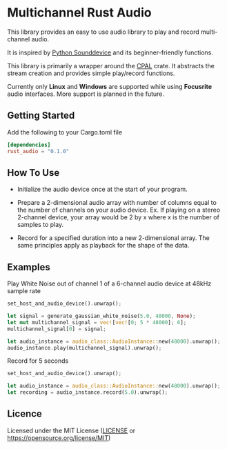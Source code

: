 # Multichannel Rust Audio

This library provides an easy to use audio library to play and record multi-channel audio.

It is inspired by [Python Sounddevice](https://python-sounddevice.readthedocs.io/) and its beginner-friendly functions.

This library is primarily a wrapper around the [CPAL](https://crates.io/crates/cpal) crate. It abstracts the stream creation and provides simple play/record functions.

Currently only **Linux** and **Windows** are supported while using **Focusrite** audio interfaces. More support is planned in the future.

## Getting Started

Add the following to your Cargo.toml file

```toml
[dependencies]
rust_audio = "0.1.0"
```

## How To Use

- Initialize the audio device once at the start of your program.

- Prepare a 2-dimensional audio array with number of columns equal to the number of channels on your audio device. Ex. If playing on a stereo 2-channel device, your array would be 2 by x where x is the number of samples to play.

- Record for a specified duration into a new 2-dimensional array. The same principles apply as playback for the shape of the data.

## Examples

Play White Noise out of channel 1 of a 6-channel audio device at 48kHz sample rate

```rust
set_host_and_audio_device().unwrap();

let signal = generate_gaussian_white_noise(5.0, 48000, None);
let mut multichannel_signal = vec![vec![0; 5 * 48000]; 6];
multichannel_signal[0] = signal;

let audio_instance = audio_class::AudioInstance::new(48000).unwrap();
audio_instance.play(multichannel_signal).unwrap();
```

Record for 5 seconds

```rust
set_host_and_audio_device().unwrap();

let audio_instance = audio_class::AudioInstance::new(48000).unwrap();
let recording = audio_instance.record(5.0).unwrap();
```

## Licence

Licensed under the MIT License ([LICENSE](https://github.com/danijourdain/rust-audio/blob/main/LICENSE) or <https://opensource.org/license/MIT>)
